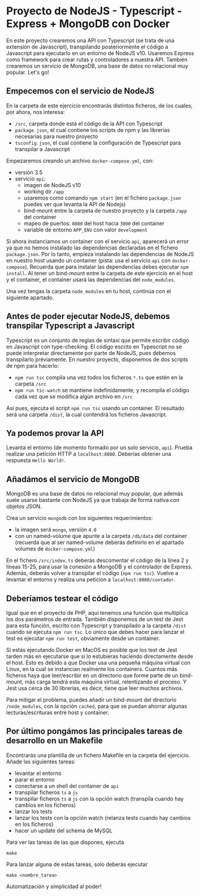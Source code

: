 # Proyecto de NodeJS - Typescript - Express + MongoDB con Docker
En este proyecto crearemos una API con Typescript (se trata de una extensión de Javascript), transpilando posteriormente el código a Javascript para ejecutarlo en un entorno de NodeJS v10. Usaremos Express como framework para crear rutas y controladores a nuestra API. También crearemos un servicio de MongoDB, una base de datos no relacional muy popular. Let's go!

## Empecemos con el servicio de NodeJS
En la carpeta de este ejercicio encontrarás distintos ficheros, de los cuales, por ahora, nos interesa:

- `/src`, carpeta donde está el código de la API con Typescript
- `package.json`, el cual contiene los scripts de npm y las librerías necesarias para nuestro proyecto
- `tsconfig.json`, el cual contiene la configuración de Typescript para transpilar a Javascript

Empezaremos creando un archivo `docker-compose.yml`, con:
- versión 3.5
- servicio `api`:
    - imagen de NodeJS v10
    - working dir `/app`
    - usaremos como comando `npm start` (en el fichero `package.json` puedes ver que levanta la API de Nodejs)
    - bind-mount entre la carpeta de nuestro proyecto y la carpeta `/app` del container
    - mapeo de puertos: `8080` del host hacia `3000` del container
    - variable de entorno `APP_ENV` con valor `development`

Si ahora instanciamos un container con el servicio `api`, aparecerá un error ya que no hemos instalado las dependencias declaradas en el fichero `package.json`. Por lo tanto, empieza instalando las dependencias de NodeJS en nuestro host usando un container (pista: usa el servicio `api` con `docker-compose`). Recuerda que para instalar las dependencias debes ejecutar `npm install`. Al tener un bind-mount entre la carpeta de este ejercicio en el host y el container, el container usará las dependencias del `node_modules`.

Una vez tengas la carpeta `node_modules` en tu host, continúa con el siguiente apartado.

## Antes de poder ejecutar NodeJS, debemos transpilar Typescript a Javascript
Typescript es un conjunto de reglas de sintaxi que permite escribir código en Javascript con type-checking. El código escrito en Typescript no se puede interpretar directamente por parte de NodeJS, pues debemos transpilarlo préviamente. En nuestro proyecto, disponemos de dos scripts de npm para hacerlo:
- `npm run tsc` compila una vez todos los ficheros `*.ts` que estén en la carpeta `/src`
- `npm run tsc-watch` se mantiene indefinidamente, y recompila el código cada vez que se modifica algún archivo en `/src`

Así pues, ejecuta el script `npm run tsc` usando un container. El resultado será una carpeta `/dist`, la cual contendrá los ficheros Javascript.

## Ya podemos provar la API
Levanta el entorno (de momento formado por un solo servicio, `api`). Prueba realizar una petición HTTP a `localhost:8080`. Deberías obtener una respuesta `Hello World!`.

## Añadámos el servicio de MongoDB
MongoDB es una base de datos no relacional muy popular, que además suele usarse bastante con NodeJS ya que trabaja de forma nativa con objetos JSON.

Crea un servicio `mongodb` con los siguientes requerimientos:
- la imagen será `mongo`, versión `4.0`
- con un named-volume que apunte a la carpeta `/db/data` del container (recuerda que al ser named-volume deberás definirlo en el apartado volumes de `docker-compose.yml`)

En el fichero `/src/index.ts` deberás descomentar el código de la línea 2 y líneas 15-25, para usar la conexión a MongoDB y el controlador de Express. Además, deberás volver a transpilar el código (`npm run tsc`). Vuelve a levantar el entorno y realiza una petición a `localhost:8080/contador`.

## Deberíamos testear el código
Igual que en el proyecto de PHP, aquí tenemos una función que multiplica los dos parámetros de entrada. También disponemos de un test de Jest para esta función, escrito con Typescript y transpilado a la carpeta `/dist` cuando se ejecuta `npm run tsc`. Lo único que debes hacer para lanzar el test es ejecutar `npm run test`, obviamente desde un container.

Si estás ejecutando Docker en MacOS es posible que los test de Jest tarden más en ejecutarse que si lo estubieras haciendo directamente desde el host. Esto es debido a que Docker usa una pequeña máquina virtual con Linux, en la cual se instancian realmente los containers. Cuantos más ficheros haya que leer/escribir en un directorio que forme parte de un bind-mount, más carga tendrá esta máquina virtual, relentizando el proceso. Y Jest usa cerca de 30 librerías, es decir, tiene que leer muchos archivos.

Para mitigar el problema, puedes añadir un bind-mount del directorio `/node_modules`, con la opción `cached`, para que se puedan ahorrar algunas lecturas/escrituras entre host y container.

## Por último pongámos las principales tareas de desarrollo en un Makefile
Encontrarás una plantilla de un fichero Makefile en la carpeta del ejercicio. Añade las siguientes tareas:

- levantar el entorno
- parar el entorno
- conectarse a un shell del container de `api`
- transpilar ficheros `ts` a `js`
- transpilar ficheros `ts` a `js` con la opción watch (transpila cuando hay cambios en los ficheros)
- lanzar los tests
- lanzar los tests con la opción watch (relanza tests cuando hay cambios en los ficheros)
- hacer un update del schema de MySQL

Para ver las tareas de las que dispones, ejecuta

```make```

Para lanzar alguna de estas tareas, solo deberás ejecutar

```make <nombre_tarea>```

Automatización y simplicidad al poder!
